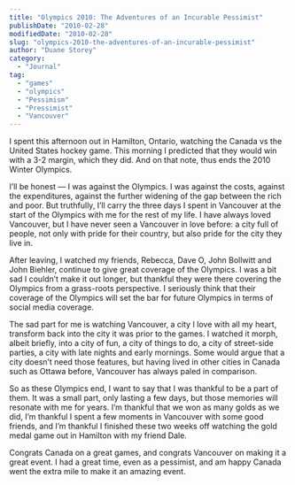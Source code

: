 ```yaml
---
title: "Olympics 2010: The Adventures of an Incurable Pessimist"
publishDate: "2010-02-28"
modifiedDate: "2010-02-28"
slug: "olympics-2010-the-adventures-of-an-incurable-pessimist"
author: "Duane Storey"
category:
  - "Journal"
tag:
  - "games"
  - "olympics"
  - "Pessimism"
  - "Pressimist"
  - "Vancouver"
---
```


I spent this afternoon out in Hamilton, Ontario, watching the Canada vs the United States hockey game. This morning I predicted that they would win with a 3-2 margin, which they did. And on that note, thus ends the 2010 Winter Olympics.

I’ll be honest — I was against the Olympics. I was against the costs, against the expenditures, against the further widening of the gap between the rich and poor. But truthfully, I’ll carry the three days I spent in Vancouver at the start of the Olympics with me for the rest of my life. I have always loved Vancouver, but I have never seen a Vancouver in love before: a city full of people, not only with pride for their country, but also pride for the city they live in.

After leaving, I watched my friends, Rebecca, Dave O, John Bollwitt and John Biehler, continue to give great coverage of the Olympics. I was a bit sad I couldn’t make it out longer, but thankful they were there covering the Olympics from a grass-roots perspective. I seriously think that their coverage of the Olympics will set the bar for future Olympics in terms of social media coverage.

The sad part for me is watching Vancouver, a city I love with all my heart, transform back into the city it was prior to the games. I watched it morph, albeit briefly, into a city of fun, a city of things to do, a city of street-side parties, a city with late nights and early mornings. Some would argue that a city doesn’t need those features, but having lived in other cities in Canada such as Ottawa before, Vancouver has always paled in comparison.

So as these Olympics end, I want to say that I was thankful to be a part of them. It was a small part, only lasting a few days, but those memories will resonate with me for years. I’m thankful that we won as many golds as we did, I’m thankful I spent a few moments in Vancouver with some good friends, and I’m thankful I finished these two weeks off watching the gold medal game out in Hamilton with my friend Dale.

Congrats Canada on a great games, and congrats Vancouver on making it a great event. I had a great time, even as a pessimist, and am happy Canada went the extra mile to make it an amazing event.